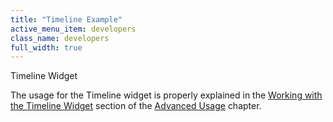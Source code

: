 ```yaml
---
title: "Timeline Example"
active_menu_item: developers
class_name: developers
full_width: true
---
```



Timeline Widget

The usage for the Timeline widget is properly explained in the [Working with the Timeline Widget](../../../../product-guide/advanced-important-widgets/working-with-the-timeline-widget/index) section of the [Advanced Usage](../../../../product-guide/advanced-features/index) chapter.
